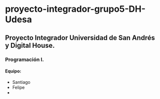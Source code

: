 # proyecto-integrador-grupo5-DH-Udesa
## Proyecto Integrador Universidad de San Andrés y Digital House. 
### Programación I. 

#### Equipo:
- Santiago
- Felipe
-